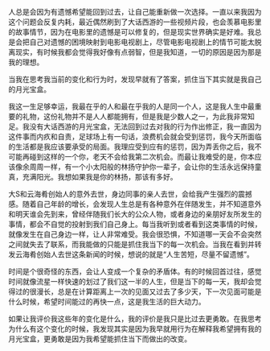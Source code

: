 
  人总是会因为有遗憾希望能回到过去，让自己能重新做一次选择。一直以来我因为这个问题会反复内耗，最近偶然刷到了大话西游的一些视频片段，也会羡慕电影里的故事情节，因为在电影里的遗憾是可以修复的，但是现实世界确实是好难。我总是会把自己对遗憾的困境映射到电影电视剧上，尽管电影电视剧上的情节可能太脱离现实，有时候我都会觉得我好像有点弱智，但是我知道，一切的原因是因为那是我的理想。

  当我在思考我当前的变化和行为时，发现早就有了答案，抓住当下其实就是我自己的月光宝盒。

  我这一生足够幸运，我最在乎的人和最在乎我的人是同一个人，这是我人生中最重要的礼物，这份礼物并不是人人都能拥有，但是我是少数人之一，为此我非常知足。我没有大话西游的月光宝盒，无法回到过去对我的行为作出修正，我一直因为这件事而内疚和自责，足球场上有一句话，浪费机会就会受到惩罚，我今天所面临的生活都是我应该要承受的局面。我理应受到应有的惩罚，因为弄丢你之后，我不可能再碰到这样的一个你，老天不会给我第二次机会。而最让我难受的是，你本应该像余周周一样，有一个小太阳般的林扬守护你一辈子，会让你的生活永远保持童真，充满阳光。我想如果我是你的林扬，那该有多好。

  大S和云海肴创始人的意外去世，身边同事的亲人去世，会给我产生强烈的震撼感。随着自己年龄的增长，会发现人生总是有各种意外在伴随发生，并不知道意外和明天谁会先到来，曾经伴随我们长大的公众人物，或者身边的亲朋好友所发生的事情，都会不自觉的投射到我们自己身上。每当我听到或者看到这类事情的时候，就像发生在自己身边一样，让人非常难受。我会很恐惧，不知道哪一天会不会突然之间就失去了联系，而我能做的只能是抓住我当下的每一次机会。当我在看到并转发云海肴创始人去世这条新闻的时候，想说的就是“人生苦短，尽量不留遗憾”。

  时间是个很奇怪的东西，会让人变成一个复杂的矛盾体。有的时候回首过往，感觉时间就像流星一样快速的划过了我们这一半的人生，但是当下的每一天，我却会觉得过的很漫长，总是在计算距离上一次的见面又过去了多少天，下一次见面可能是什么时候，希望时间能过的再快一点，这是我生活的巨大动力。

  如果让我评价我这些年的变化是什么，我的评价是我只是比过去更勇敢。在我思考为什么有这个变化的时候，我发现其实是因为我早就用行为在解释我希望拥有我的月光宝盒，更勇敢是因为我希望能抓住当下而做出的改变。
